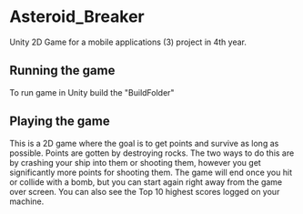 # Asteroid_Breaker
Unity 2D Game for a mobile applications (3) project in 4th year. 

## Running the game
To run game in Unity build the "BuildFolder"

## Playing the game
This is a 2D game where the goal is to get points and survive as long as possible. Points are gotten by destroying rocks.
The two ways to do this are by crashing your ship into them or shooting them, however you get significantly more points for shooting them.
The game will end once you hit or collide with a bomb, but you can start again right away from the game over screen. You can also see the 
Top 10 highest scores logged on your machine.

